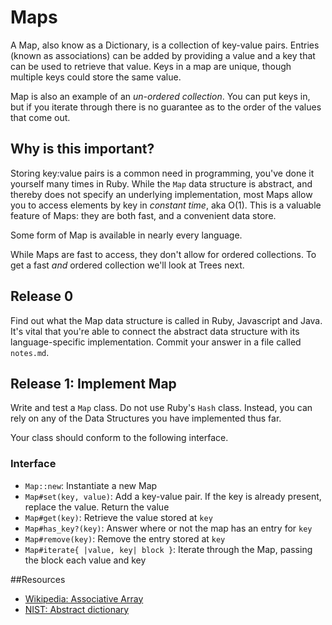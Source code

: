 # Maps

A Map, also know as a Dictionary, is a collection of key-value pairs. Entries (known as associations) can be added by providing a value and a key that can be used to retrieve that value. Keys in a map are unique, though multiple keys could store the same value.

Map is also an example of an _un-ordered collection_. You can put keys in, but if you iterate through there is no guarantee as to the order of the values that come out.

## Why is this important?

Storing key:value pairs is a common need in programming, you've done it yourself many times in Ruby. While the `Map` data structure is abstract, and thereby does not specify an underlying implementation, most Maps allow you to access elements by key in _constant time_, aka O(1). This is a valuable feature of Maps: they are both fast, and a convenient data store.

Some form of Map is available in nearly every language.

While Maps are fast to access, they don't allow for ordered collections. To get a fast _and_ ordered collection we'll look at Trees next.

## Release 0

Find out what the Map data structure is called in Ruby, Javascript and Java. It's vital that you're able to connect the abstract data structure with its language-specific implementation. Commit your answer in a file called `notes.md`.

## Release 1: Implement Map

Write and test a `Map` class. Do not use Ruby's `Hash` class. Instead, you can rely on any of the Data Structures you have implemented thus far.

Your class should conform to the following interface.

### Interface
- `Map::new`: Instantiate a new Map
- `Map#set(key, value)`: Add a key-value pair. If the key is already present, replace the value. Return the value
- `Map#get(key)`: Retrieve the value stored at `key`
- `Map#has_key?(key)`: Answer where or not the map has an entry for `key`
- `Map#remove(key)`: Remove the entry stored at `key`
- `Map#iterate{ |value, key| block }`: Iterate through the Map, passing the block each value and key

##Resources

* [Wikipedia: Associative Array](http://en.wikipedia.org/wiki/Associative_array)
* [NIST: Abstract dictionary](http://xlinux.nist.gov/dads//HTML/dictionary.html)
